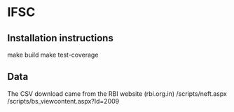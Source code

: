 # IFSC


## Installation instructions

make build
make test-coverage

## Data

The CSV download came from the RBI website (rbi.org.in)
/scripts/neft.aspx
/scripts/bs_viewcontent.aspx?Id=2009